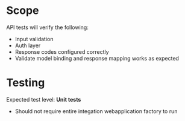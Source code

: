 # Scope
API tests will verify the following:
- Input validation
- Auth layer
- Response codes configured correctly
- Validate model binding and response mapping works as expected

# Testing
Expected test level: <b>Unit tests</b>
- Should not require entire integation webapplication factory to run